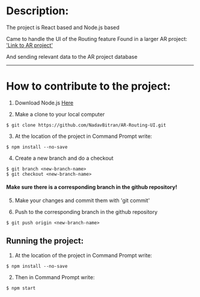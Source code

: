 # Description:

The project is React based and Node.js based

Came to handle the UI of the Routing feature
Found in a larger AR project: ['Link to AR project'](https://github.com/KapGames/AR-Team "Link to AR project")

And sending relevant data to the AR project database

---
# How to contribute to the project:
    
1. Download Node.js [Here](https://nodejs.org/en "Link to nodejs website")

2. Make a clone to your local computer 
```
$ git clone https://github.com/NadavBitran/AR-Routing-UI.git
```

3. At the location of the project in Command Prompt write:
```
$ npm install --no-save
```

4. Create a new branch and do a checkout
```
$ git branch <new-branch-name>
$ git checkout <new-branch-name>
```
#### **Make sure there is a corresponding branch in the github repository!**

5. Make your changes and commit them with 'git commit'

6. Push to the corresponding branch in the github repository
```
$ git push origin <new-branch-name>
```


## Running the project:

1. At the location of the project in Command Prompt write:
```
$ npm install --no-save
```

2. Then in Command Prompt write:
```
$ npm start
```
